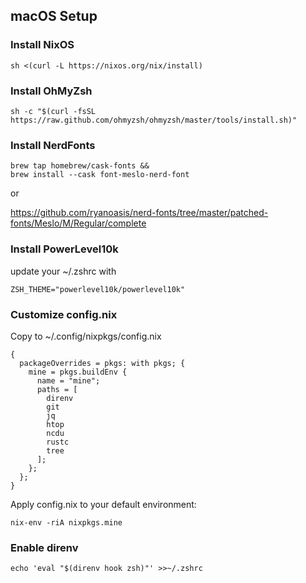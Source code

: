 ## macOS Setup

### Install NixOS
```
sh <(curl -L https://nixos.org/nix/install)
```

### Install OhMyZsh

```
sh -c "$(curl -fsSL https://raw.github.com/ohmyzsh/ohmyzsh/master/tools/install.sh)"
```

### Install NerdFonts
```
brew tap homebrew/cask-fonts &&
brew install --cask font-meslo-nerd-font
```
or

https://github.com/ryanoasis/nerd-fonts/tree/master/patched-fonts/Meslo/M/Regular/complete

### Install PowerLevel10k
update your ~/.zshrc with
```
ZSH_THEME="powerlevel10k/powerlevel10k"
```

### Customize config.nix
Copy to ~/.config/nixpkgs/config.nix
```
{
  packageOverrides = pkgs: with pkgs; {
    mine = pkgs.buildEnv {
      name = "mine";
      paths = [
        direnv
        git
        jq
        htop
        ncdu
        rustc
        tree
      ];
    };
  };
}
```

Apply config.nix to your default environment: 
```
nix-env -riA nixpkgs.mine
```

### Enable direnv
```
echo 'eval "$(direnv hook zsh)"' >>~/.zshrc
```

